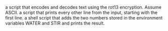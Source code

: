 a script that encodes and decodes text using the rot13 encryption. Assume ASCII.
a script that prints every other line from the input, starting with the first line.
 a shell script that adds the two numbers stored in the environment variables WATER and STIR and prints the result.

